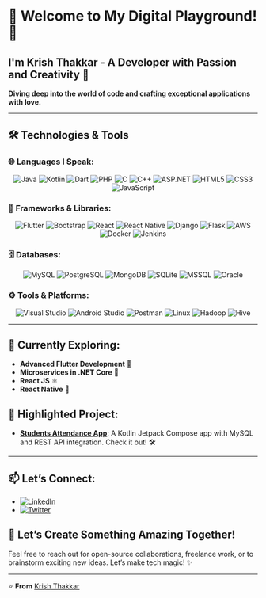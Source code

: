 # 🌟 Welcome to My Digital Playground! 🌟

## I'm **Krish Thakkar** - A Developer with Passion and Creativity 🎨

**Diving deep into the world of code and crafting exceptional applications with love.**

---

## 🛠️ **Technologies & Tools**

### 🌐 **Languages I Speak:**
<p align="center">
  <img src="https://img.shields.io/badge/Java-%23ED8B00.svg?style=for-the-badge&logo=java&logoColor=white" alt="Java" />
  <img src="https://img.shields.io/badge/Kotlin-%230095D5.svg?style=for-the-badge&logo=kotlin&logoColor=white" alt="Kotlin" />
  <img src="https://img.shields.io/badge/Dart-%230175C2.svg?style=for-the-badge&logo=dart&logoColor=white" alt="Dart" />
  <img src="https://img.shields.io/badge/PHP-%23777BB4.svg?style=for-the-badge&logo=php&logoColor=white" alt="PHP" />
  <img src="https://img.shields.io/badge/C-%2300599C.svg?style=for-the-badge&logo=c&logoColor=white" alt="C" />
  <img src="https://img.shields.io/badge/C%2B%2B-%2300599C.svg?style=for-the-badge&logo=c%2B%2B&logoColor=white" alt="C++" />
  <img src="https://img.shields.io/badge/ASP.NET-%235C2D91.svg?style=for-the-badge&logo=dotnet&logoColor=white" alt="ASP.NET" />
  <img src="https://img.shields.io/badge/HTML5-%23E34F26.svg?style=for-the-badge&logo=html5&logoColor=white" alt="HTML5" />
  <img src="https://img.shields.io/badge/CSS3-%231572B6.svg?style=for-the-badge&logo=css3&logoColor=white" alt="CSS3" />
  <img src="https://img.shields.io/badge/JavaScript-%23F7DF1E.svg?style=for-the-badge&logo=javascript&logoColor=black" alt="JavaScript" />
</p>

### 🧩 **Frameworks & Libraries:**
<p align="center">
  <img src="https://img.shields.io/badge/Flutter-%2302569B.svg?style=for-the-badge&logo=flutter&logoColor=white" alt="Flutter" />
  <img src="https://img.shields.io/badge/Bootstrap-%23563D7C.svg?style=for-the-badge&logo=bootstrap&logoColor=white" alt="Bootstrap" />
  <img src="https://img.shields.io/badge/React-%2361DAFB.svg?style=for-the-badge&logo=react&logoColor=white" alt="React" />
  <img src="https://img.shields.io/badge/React%20Native-%2320232A.svg?style=for-the-badge&logo=react&logoColor=61DAFB" alt="React Native" />
  <img src="https://img.shields.io/badge/Django-%23092E2D.svg?style=for-the-badge&logo=django&logoColor=white" alt="Django" />
  <img src="https://img.shields.io/badge/Flask-%000000.svg?style=for-the-badge&logo=flask&logoColor=white" alt="Flask" />
  <img src="https://img.shields.io/badge/AWS-%23232F3E.svg?style=for-the-badge&logo=amazon-aws&logoColor=white" alt="AWS" />
  <img src="https://img.shields.io/badge/Docker-%232496ED.svg?style=for-the-badge&logo=docker&logoColor=white" alt="Docker" />
  <img src="https://img.shields.io/badge/Jenkins-%231C6B6F.svg?style=for-the-badge&logo=jenkins&logoColor=white" alt="Jenkins" />
</p>

### 🗄️ **Databases:**
<p align="center">
  <img src="https://img.shields.io/badge/MySQL-%2300f.svg?style=for-the-badge&logo=mysql&logoColor=white" alt="MySQL" />
  <img src="https://img.shields.io/badge/PostgreSQL-%234F5B93.svg?style=for-the-badge&logo=postgresql&logoColor=white" alt="PostgreSQL" />
  <img src="https://img.shields.io/badge/MongoDB-%2347A248.svg?style=for-the-badge&logo=mongodb&logoColor=white" alt="MongoDB" />
  <img src="https://img.shields.io/badge/SQLite-%2307405E.svg?style=for-the-badge&logo=sqlite&logoColor=white" alt="SQLite" />
  <img src="https://img.shields.io/badge/MSSQL-%23CC2927.svg?style=for-the-badge&logo=microsoft-sql-server&logoColor=white" alt="MSSQL" />
  <img src="https://img.shields.io/badge/Oracle-%23F80000.svg?style=for-the-badge&logo=oracle&logoColor=white" alt="Oracle" />
</p>

### ⚙️ **Tools & Platforms:**
<p align="center">
  <img src="https://img.shields.io/badge/Visual%20Studio-%235C2D91.svg?style=for-the-badge&logo=visual-studio&logoColor=white" alt="Visual Studio" />
  <img src="https://img.shields.io/badge/Android%20Studio-%233DDC84.svg?style=for-the-badge&logo=android-studio&logoColor=white" alt="Android Studio" />
  <img src="https://img.shields.io/badge/Postman-%23FF6C37.svg?style=for-the-badge&logo=postman&logoColor=white" alt="Postman" />
  <img src="https://img.shields.io/badge/Linux-%23000000.svg?style=for-the-badge&logo=linux&logoColor=white" alt="Linux" />
  <img src="https://img.shields.io/badge/Hadoop-%23FF6600.svg?style=for-the-badge&logo=hadoop&logoColor=white" alt="Hadoop" />
  <img src="https://img.shields.io/badge/Hive-%23D3A24F.svg?style=for-the-badge&logo=apache-hive&logoColor=white" alt="Hive" />
</p>

---

## 🌱 **Currently Exploring:**
- **Advanced Flutter Development** 🚀
- **Microservices in .NET Core** 🔧
- **React JS** ⚛️
- **React Native** 📱

## 🚀 **Highlighted Project:**
- **[Students Attendance App](https://github.com/IAmKrishThakkar/ProjectAndroid)**: A Kotlin Jetpack Compose app with MySQL and REST API integration. Check it out! 🛠️

---

## 📫 **Let’s Connect:**
- [![LinkedIn](https://img.shields.io/badge/LinkedIn-%230A66C2.svg?style=for-the-badge&logo=linkedin&logoColor=white)](https://www.linkedin.com/in/thakkar-krish-7726452aa/)
- [![Twitter](https://img.shields.io/badge/Twitter-%231DA1F2.svg?style=for-the-badge&logo=twitter&logoColor=white)](https://x.com/ThakkarKrish6)

## 🤔 **Let’s Create Something Amazing Together!**
Feel free to reach out for open-source collaborations, freelance work, or to brainstorm exciting new ideas. Let’s make tech magic! ✨

---

⭐️ **From** [Krish Thakkar](https://github.com/IAmKrishThakkar)
